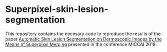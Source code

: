 Superpixel-skin-lesion-segmentation
===================

This repository contains the necesary code to reproduce the results of the paper [Automatic Skin Lesion Segmentation on Dermoscopic Images by the Means of Superpixel Merging](https://link.springer.com/chapter/10.1007/978-3-030-00937-3_83) presented in the conference MICCAI 2018. 


